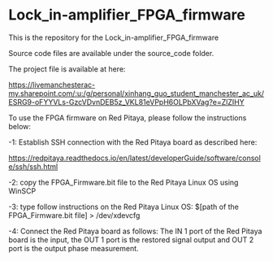 # Lock_in-amplifier_FPGA_firmware

This is the repository for the Lock_in-amplifier_FPGA_firmware

Source code files are available under the source_code folder.

The project file is available at here: 

https://livemanchesterac-my.sharepoint.com/:u:/g/personal/xinhang_guo_student_manchester_ac_uk/ESRG9-oFYYVLs-GzcVDvnDEB5z_VKL81eVPpH6OLPbXVag?e=ZlZIHY


To use the FPGA firmware on Red Pitaya, please follow the instructions below:

-1: Establish SSH connection with the Red Pitaya board as described here: 

https://redpitaya.readthedocs.io/en/latest/developerGuide/software/console/ssh/ssh.html

-2: copy the FPGA_Firmware.bit file to the Red Pitaya Linux OS using WinSCP

-3: type follow instructions on the Red Pitaya Linux OS: $[path of the FPGA_Firmware.bit file] > /dev/xdevcfg

-4: Connect the Red Pitaya board as follows: The IN 1 port of the Red Pitaya board is the input, the OUT 1 port is the restored signal output and OUT 2 port is the output phase measurement.
